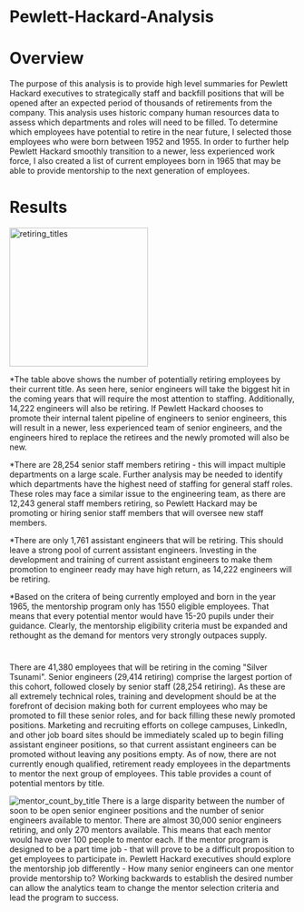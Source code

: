 # Pewlett-Hackard-Analysis
# Overview
The purpose of this analysis is to provide high level summaries for Pewlett Hackard executives to strategically staff and backfill positions that will be opened after an expected period of thousands of retirements from the company. This analysis uses historic company human resources data to assess which departments and roles will need to be filled. To determine which employees have potential to retire in the near future, I selected those employees who were born between 1952 and 1955. In order to further help Pewlett Hackard smoothly transition to a newer, less experienced work force, I also created a list of current employees born in 1965 that may be able to provide mentorship to the next generation of employees.
# Results
<img width="244" alt="retiring_titles" src="https://user-images.githubusercontent.com/76958825/112766755-32586700-8fe1-11eb-8747-9bc62350ce25.png">

*The table above shows the number of potentially retiring employees by their current title. As seen here, senior engineers will take the biggest hit in the coming years that will require the most attention to staffing. Additionally, 14,222 engineers will also be retiring. If Pewlett Hackard chooses to promote their internal talent pipeline of engineers to senior engineers, this will result in a newer, less experienced team of senior engineers, and the engineers hired to replace the retirees and the newly promoted will also be new.

*There are 28,254 senior staff members retiring - this will impact multiple departments on a large scale. Further analysis may be needed to identify which departments have the highest need of staffing for general staff roles. These roles may face a similar issue to the engineering team, as there are 12,243 general staff members retiring, so Pewlett Hackard may be promoting or hiring senior staff members that will oversee new staff members. 

*There are only 1,761 assistant engineers that will be retiring. This should leave a strong pool of current assistant engineers. Investing in the development and training of current assistant engineers to make them promotion to engineer ready may have high return, as 14,222 engineers will be retiring.

*Based on the critera of being currently employed and born in the year 1965, the mentorship program only has 1550 eligible employees. That means that every potential mentor would have 15-20 pupils under their guidance. Clearly, the mentorship eligibility criteria must be expanded and rethought as the demand for mentors very strongly outpaces supply. 

# 
There are 41,380 employees that will be retiring in the coming "Silver Tsunami". Senior engineers (29,414 retiring) comprise the largest portion of this cohort, followed closely by senior staff (28,254 retiring). As these are all extremely technical roles, training and development should be at the forefront of decision making both for current employees who may be promoted to fill these senior roles, and for back filling these newly promoted positions. Marketing and recruiting efforts on college campuses, LinkedIn, and other job board sites should be immediately scaled up to begin filling assistant engineer positions, so that current assistant engineers can be promoted without leaving any positions empty. 
As of now, there are not currently enough qualified, retirement ready employees in the departments to mentor the next group of employees. This table provides a count of potential mentors by title.

![mentor_count_by_title](https://user-images.githubusercontent.com/76958825/112767484-02ab5e00-8fe5-11eb-8126-3687fa8e8fc8.png)
There is a large disparity between the number of soon to be open senior engineer positions and the number of senior engineers available to mentor. There are almost 30,000 senior engineers retiring, and only 270 mentors available. This means that each mentor would have over 100 people to mentor each. If the mentor program is designed to be a part time job - that will prove to be a difficult proposition to get employees to participate in. Pewlett Hackard executives should explore the mentorship job differently - How many senior engineers can one mentor provide mentorship to? Working backwards to establish the desired number can allow the analytics team to change the mentor selection criteria and lead the program to success.
